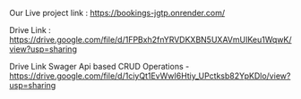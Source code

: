 Our Live project link : https://bookings-jgtp.onrender.com/

Drive Link : https://drive.google.com/file/d/1FPBxh2fnYRVDKXBN5UXAVmUIKeu1WqwK/view?usp=sharing

Drive Link Swager Api based CRUD Operations - https://drive.google.com/file/d/1ciyQt1EvWwI6Htiy_UPctksb82YpKDlo/view?usp=sharing
